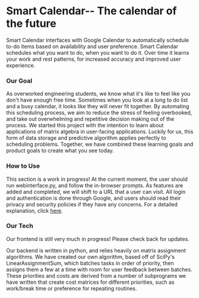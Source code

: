 # Smart Calendar-- The calendar of the future
Smart Calendar interfaces with Google Calendar to automatically schedule to-do items based on availability and user preference. Smart Calendar schedules what you want to do, when you want to do it. Over time it learns your work and rest patterns, for increased accuracy and improved user experience.

### Our Goal
As overworked engineering students, we know what it's like to feel like you don't have enough free time. Sometimes when you look at a long to do list and a busy calendar, it looks like they will never fit together. By automating this scheduling process, we aim to reduce the stress of feeling overbooked, and take out overwhelming and repetitive decision making out of the process. We started this project with the intention to learn about applications of matrix algebra in user-facing applications. Luckily for us, this form of data storage and predictive algorithm applies perfectly to scheduling problems. Together, we have combined these learning goals and product goals to create what you see today.

### How to Use
This section is a work in progress! At the current moment, the user should run webinterface.py, and follow the in-browser prompts. As features are added and completed, we will shift to a URL that a user can visit. All login and authentication is done through Google, and users should read their privacy and security policies if they have any concerns. For a detailed explanation, click [here](../gh-pages/howto.md).

### Our Tech
Our frontend is still very much in progress! Please check back for updates.

Our backend is written in python, and relies heavily on matrix assignment algorithms. We have created our own algorithm, based off of SciPy's LinearAssignmentSum, which batches tasks in order of priority, then assigns them a few at a time with room for user feedback between batches. These priorities and costs are derived from a number of subprograms we have written that create cost matrices for different priorities, such as work/break time or preference for repeating routines. 

